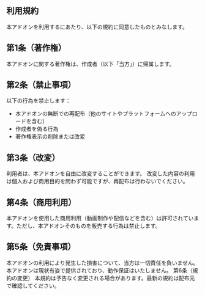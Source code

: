 ## 利用規約
本アドオンを利用するにあたり、以下の規約に同意したものとみなします。

## 第1条（著作権）
本アドオンに関する著作権は、作成者（以下「当方」）に帰属します。

## 第2条（禁止事項）
以下の行為を禁止します：
- 本アドオンの無断での再配布（他のサイトやプラットフォームへのアップロードを含む）
- 作成者を偽る行為
- 著作権表示の削除または改変

## 第3条（改変）
利用者は、本アドオンを自由に改変することができます。
改変した内容の利用は個人および商用目的を問わず可能ですが、再配布は行わないでください。

## 第4条（商用利用）
本アドオンを使用した商用利用（動画制作や配信などを含む）は許可されています。ただし、本アドオンそのものを販売する行為は禁止します。

## 第5条（免責事項）
本アドオンの利用により発生した損害について、当方は一切責任を負いません。
本アドオンは現状有姿で提供されており、動作保証はいたしません。
第6条（規約の変更）
本規約は予告なく変更される場合があります。最新の規約は配布元で確認してください。
